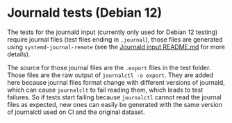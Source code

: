 # Journald tests (Debian 12)
The tests for the journald input (currently only used for Debian 12
testing) require journal files (test files ending in `.journal`), those
files are generated using `systemd-journal-remote` (see the [Journald
input README.md](../../input/journald/README.md) for more details).

The source for those journal files are the `.export` files in the test
folder. Those files are the raw output of `journalctl -o export`. They
are added here because journal files format change with different
versions of journald, which can cause `journalclt` to fail reading
them, which leads to test failures. So if tests start failing because
`journalctl` cannot read the journal files as expected, new ones can
easily be generated with the same version of journalctl used on CI
and the original dataset.
